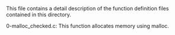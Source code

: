 This file contains a detail description of the function definition files contained in this directory.

  0-malloc_checked.c: This function allocates memory using malloc.

